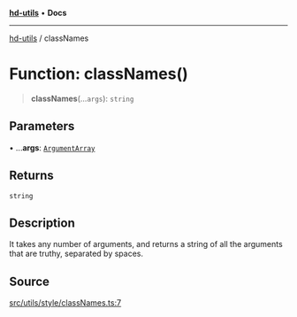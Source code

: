[**hd-utils**](../README.md) • **Docs**

***

[hd-utils](../globals.md) / classNames

# Function: classNames()

> **classNames**(...`args`): `string`

## Parameters

• ...**args**: [`ArgumentArray`](../namespaces/ClassNames/interfaces/ArgumentArray.md)

## Returns

`string`

## Description

It takes any number of arguments, and returns a string of all the arguments that are truthy,
separated by spaces.

## Source

[src/utils/style/classNames.ts:7](https://github.com/AhmadHddad/h-utils/blob/b1dfa95e218c9605f39fc234662ef50e62fadcb8/src/utils/style/classNames.ts#L7)
